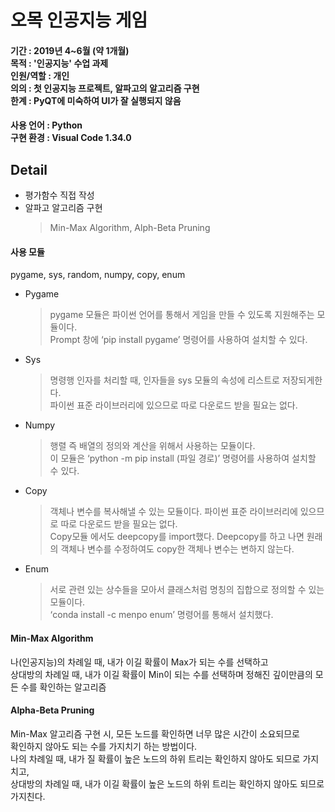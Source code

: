 # 오목 인공지능 게임

#### 기간 : 2019년 4~6월 (약 1개월)<br/>목적 : '인공지능' 수업 과제<br/>인원/역할 : 개인 <br/>의의 : 첫 인공지능 프로젝트, 알파고의 알고리즘 구현<br/>한계 : PyQT에 미숙하여 UI가 잘 실행되지 않음<br/>


#### 사용 언어 : Python<br/>구현 환경 : Visual Code 1.34.0

## Detail
* 평가함수 직접 작성
* 알파고 알고리즘 구현
  > Min-Max Algorithm, Alph-Beta Pruning

#### 사용 모듈
pygame, sys, random, numpy, copy, enum
* Pygame 
  > pygame 모듈은 파이썬 언어를 통해서 게임을 만들 수 있도록 지원해주는 모듈이다. <br/>
  > Prompt 창에 ‘pip install pygame’ 명령어를 사용하여 설치할 수 있다.
* Sys 
  > 명령행 인자를 처리할 때, 인자들을 sys 모듈의 속성에 리스트로 저장되게한다. <br/>
  > 파이썬 표준 라이브러리에 있으므로 따로 다운로드 받을 필요는 없다.
* Numpy 
  > 행렬 즉 배열의 정의와 계산을 위해서 사용하는 모듈이다. <br/>
  > 이 모듈은 ‘python -m pip install (파일 경로)’ 명령어를 사용하여 설치할 수 있다.
* Copy 
  > 객체나 변수를 복사해낼 수 있는 모듈이다. 파이썬 표준 라이브러리에 있으므로 따로 다운로드 받을 필요는 없다. <br/>
  > Copy모듈 에서도 deepcopy를 import했다. Deepcopy를 하고 나면 원래의 객체나 변수를 수정하여도 copy한 객체나 변수는 변하지 않는다.
* Enum 
  > 서로 관련 있는 상수들을 모아서 클래스처럼 명칭의 집합으로 정의할 수 있는 모듈이다. <br/>
  > ‘conda install -c menpo enum’ 명령어를 통해서 설치했다.

#### Min-Max Algorithm
나(인공지능)의 차례일 때, 내가 이길 확률이 Max가 되는 수를 선택하고<br/> 상대방의 차례일 때, 내가 이길 확률이 Min이 되는 수를 선택하며 정해진 깊이만큼의 모든 수를 확인하는 알고리즘

#### Alpha-Beta Pruning
Min-Max 알고리즘 구현 시, 모든 노드를 확인하면 너무 많은 시간이 소요되므로<br/>확인하지 않아도 되는 수를 가지치기 하는 방법이다.<br/>나의 차례일 때, 내가 질 확률이 높은 노드의 하위 트리는 확인하지 않아도 되므로 가지치고,<br/> 상대방의 차례일 때, 내가 이길 확률이 높은 노드의 하위 트리는 확인하지 않아도 되므로 가지친다.
